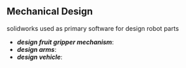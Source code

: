 
## Mechanical Design ##
 solidworks used as primary software for design robot parts
  - ***design fruit gripper mechanism***: 
  - ***design arms***:   
  - ***design vehicle***:  
